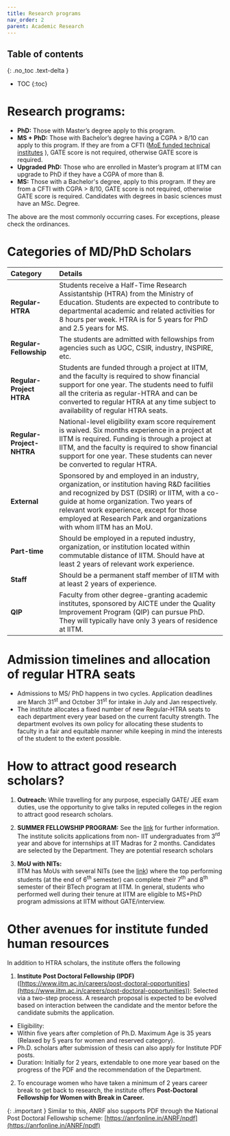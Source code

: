 ```yaml
---
title: Research programs
nav_order: 2
parent: Academic Research
---
```

## Table of contents
{: .no_toc .text-delta } 
* TOC
{:toc}

# Research programs:

* **PhD:** Those with Master’s degree apply to this program.  
* **MS + PhD:** Those with Bachelor’s degree having a CGPA > 8/10 can apply to this program. 
If they are from a CFTI ([MoE funded technical institutes](https://www.education.gov.in/en/technical-education-1) ),
GATE score is not required, otherwise GATE score is required.   
* **Upgraded PhD:** Those who are enrolled in Master’s program at IITM can upgrade to PhD if they have a CGPA of more than 8.   
* **MS:** Those with a Bachelor's degree, apply to this program. 
If they are from a CFTI with CGPA > 8/10, GATE score is not required, otherwise GATE score is required. 
Candidates with degrees in basic sciences must have an MSc. Degree.

The above are the most commonly occurring cases. For exceptions, please check the ordinances.

# Categories of MD/PhD Scholars 

| Category                  | Details                                                                                                                                                                                                                                                                                                    |
|:--------------------------|:-----------------------------------------------------------------------------------------------------------------------------------------------------------------------------------------------------------------------------------------------------------------------------------------------------------|
| **Regular-HTRA**          | Students receive a Half-Time Research Assistantship (HTRA) from the Ministry of Education. Students are expected to contribute to departmental academic and related activities for 8 hours per week.  HTRA is for 5 years for PhD and 2.5 years for MS.                                                    |
| **Regular-Fellowship**    | The students are admitted with fellowships from agencies such as UGC, CSIR, industry, INSPIRE, etc.                                                                                                                                                                                                        |
| **Regular-Project HTRA**  | Students are funded through a project at IITM, and the faculty is required to show financial support for one year. The students need to fulfil all the criteria as regular-HTRA and can be converted to regular HTRA at any time subject to availability of regular HTRA seats.                            |
| **Regular-Project-NHTRA** | National-level eligibility exam score requirement is waived. Six months experience in a project at IITM is required. Funding is through a project at IITM, and the faculty is required to show financial support for one year. These students can never be converted to regular HTRA.                      |
| **External**              | Sponsored by and employed in an industry, organization, or institution having R\&D facilities and recognized by DST (DSIR) or IITM, with a co-guide at home organization. Two years of relevant work experience, except for those employed at Research Park and organizations with whom IITM has an MoU.   |
| **Part-time**             | Should be employed in a reputed industry, organization, or institution located within commutable distance of IITM. Should have at least 2 years of relevant work experience.                                                                                                                               |
| **Staff**                 | Should be a permanent staff member of IITM with at least 2 years of experience.                                                                                                                                                                                                                           |
| **QIP**                  | Faculty from other degree-granting academic institutes, sponsored by AICTE under the Quality Improvement Program (QIP) can pursue PhD. They will typically have only 3 years of residence at IITM.                                                                                                         | 

# Admission timelines and allocation of regular HTRA seats

* Admissions to MS/ PhD happens in two cycles. Application deadlines are March 31<sup>st</sup> and October 31<sup>st</sup> for 
intake in July and Jan respectively.   
* The institute allocates a fixed number of new Regular-HTRA seats to each department every year based 
on the current faculty strength. 
The department evolves its own policy for allocating these students to faculty in a fair and equitable manner
while keeping in mind the interests of the student to the extent possible. 

# How to attract good research scholars?

1. **Outreach:** While travelling for any purpose, especially GATE/ JEE exam duties, 
use the opportunity to give talks in reputed colleges in the region to attract good research scholars.
2. **SUMMER FELLOWSHIP PROGRAM:** See the [link](https://ssp.iitm.ac.in/summer-fellowship-registration) for further information. 
The institute solicits applications from non- IIT undergraduates from 3<sup>rd</sup> year and above for 
internships at IIT Madras for 2 months. Candidates are selected by the Department. They are potential research scholars

3. **MoU with NITs:**  
IITM has MoUs with several NITs (see the [link](https://ge.iitm.ac.in/mou/national-universities)) where the top 
performing students (at the end of 6<sup>th</sup> semester) can complete their 7<sup>th</sup> and 8<sup>th</sup> semester of their BTech program at IITM. 
In general, students who performed well during their tenure at IITM are eligible to MS+PhD program admissions at IITM 
without GATE/interview.

# Other avenues for institute funded human resources 

In addition to HTRA scholars, the institute offers the following

1. **Institute Post Doctoral Fellowship (IPDF)** ([https://www.iitm.ac.in/careers/post-doctoral-opportunities](https://www.iitm.ac.in/careers/post-doctoral-opportunities)): Selected via a two-step process. A research proposal is expected to be evolved based on interaction between the candidate and the mentor before the candidate submits the application.    
* Eligibility:   
* Within five years after completion of Ph.D. Maximum Age is 35 years (Relaxed by 5 years for women and reserved category).   
* Ph.D. scholars after submission of thesis can also apply for Institute PDF posts.  
* Duration: Initially for 2 years, extendable to one more year based on the progress of the PDF and the recommendation of the Department.


2. To encourage women who have taken a minimum of 2 years career break to get back to research, 
the institute offers **Post-Doctoral Fellowship for Women with Break in Career.**

{: .important }
Similar to this, ANRF also supports PDF through the National Post Doctoral Fellowship scheme: 
[https://anrfonline.in/ANRF/npdf](https://anrfonline.in/ANRF/npdf)